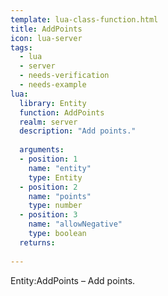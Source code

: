 ```yaml
---
template: lua-class-function.html
title: AddPoints
icon: lua-server
tags:
  - lua
  - server
  - needs-verification
  - needs-example
lua:
  library: Entity
  function: AddPoints
  realm: server
  description: "Add points."
  
  arguments:
  - position: 1
    name: "entity"
    type: Entity
  - position: 2
    name: "points"
    type: number
  - position: 3
    name: "allowNegative"
    type: boolean
  returns:
    
---
```


<div class="lua__search__keywords">
Entity:AddPoints &#x2013; Add points.
</div>
